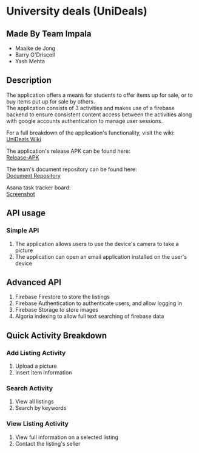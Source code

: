 # University deals (UniDeals)
## Made By Team Impala
* Maaike de Jong
* Barry O'Driscoll
* Yash Mehta

## Description
The application offers a means for students to offer items up for sale, or to buy items put up for sale by others.  
The application consists of 3 activities and makes use of a firebase backend to ensure consistent content access between the activities along with google accounts authentication to manage user sessions. 

For a full breakdown of the application's functionality, visit the wiki:  
[UniDeals Wiki](https://gitlab.com/comp3222/20/impala/-/wikis/UniDeals-Home)  

The application's release APK can be found here:  
[Release-APK](https://leeds365-my.sharepoint.com/:f:/g/personal/sc19mald_leeds_ac_uk/EhE-CjB0vSpLpX57KdloQd4BJTHdEzLTM0b0LosoqaUcLg?e=fIEOKI)  

The team's document repository can be found here:  
[Document Repository](https://leeds365-my.sharepoint.com/:f:/g/personal/sc19mald_leeds_ac_uk/EunUaTlRwItPvvRNx4kQv9AB1EQ7jbTh9TpeOk6dcDCz6g?e=BUJKP3)

Asana task tracker board:   
[Screenshot](https://i.imgur.com/23de6wd.png)

## API usage
### Simple API
1. The application allows users to use the device's camera to take a picture
2. The application can open an email application installed on the user's device

## Advanced API
1. Firebase Firestore to store the listings
2. Firebase Authentication to authenticate users, and allow logging in
3. Firebase Storage to store images
4. Algoria indexing to allow full text searching of firebase data

## Quick Activity Breakdown
### Add Listing Activity
1. Upload a picture
2. Insert item information

### Search Activity
1. View all listings
2. Search by keywords

### View Listing Activity
1. View full information on a selected listing
2. Contact the listing's seller
